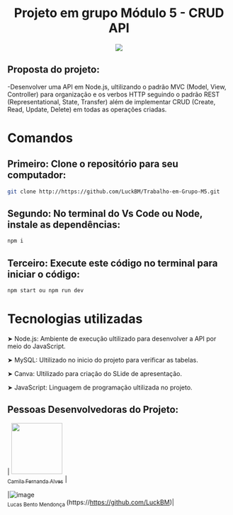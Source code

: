 
<h1 align="center"> Projeto em grupo Módulo 5 - CRUD API  </h1>

<p align="center">
<img src="http://img.shields.io/static/v1?label=STATUS&message=EM%20DESENVOLVIMENTO&color=GREEN&style=for-the-badge"/>
</p>

<h2> Proposta do projeto:</h2>
-Desenvolver uma API em Node.js, ultilizando o padrão MVC (Model, View,  Controller) para organização e os verbos HTTP seguindo o padrão REST (Representational, State, Transfer)  além de implementar CRUD (Create, Read, Update, Delete)  em todas as operações criadas.

<h1> Comandos </h1>

<h2> Primeiro: Clone o repositório para seu computador: </h2>

```sh
git clone http://https://github.com/LuckBM/Trabalho-em-Grupo-M5.git
```
<h2> Segundo: No terminal do Vs Code ou Node, instale as dependências: </h2>

```sh
npm i
```
<h2> Terceiro: Execute este código no terminal para iniciar o código: </h2>

```sh
npm start ou npm run dev
```

# Tecnologias utilizadas 

➤ Node.js: Ambiente de execução ultilizado para desenvolver a API por meio do JavaScript.

➤ MySQL: Ultilizado no inicio do projeto para verificar as tabelas.

➤ Canva: Ultilizado para criação do SLide de apresentação.

➤ JavaScript: Linguagem de programação ultilizada no projeto.


## Pessoas Desenvolvedoras do Projeto:

| [<img src="https://avatars.githubusercontent.com/u/37356058?v=4" width=115><br><sub>Camila Fernanda Alves</sub>](https://github.com/camilafernanda) |

|![image](https://user-images.githubusercontent.com/116355056/228344802-c5060ae4-1776-4c10-993e-cf264ea7de79.png)<br><sub>Lucas Bento Mendonça </sub>(https://https://github.com/LuckBM)|
